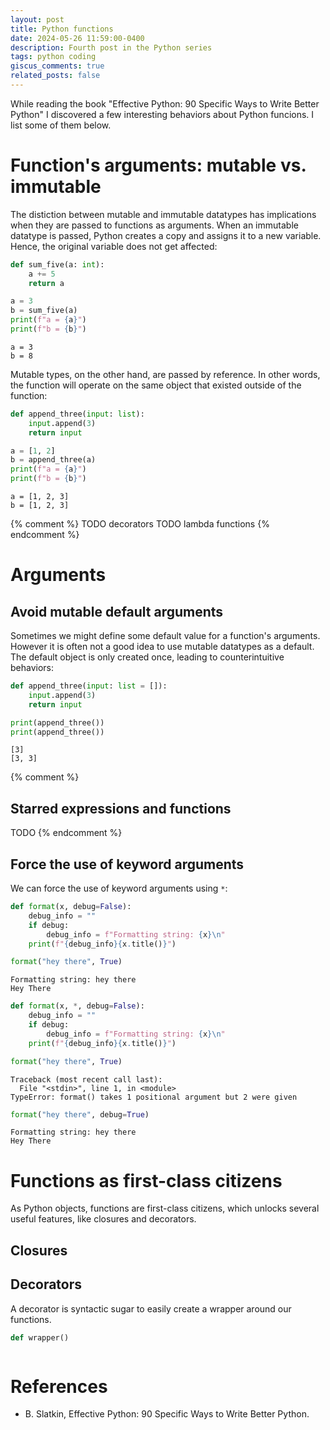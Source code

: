 ```yaml
---
layout: post
title: Python functions
date: 2024-05-26 11:59:00-0400
description: Fourth post in the Python series
tags: python coding
giscus_comments: true
related_posts: false
---
```


While reading the book "Effective Python: 90 Specific Ways to Write Better Python" I discovered a few interesting behaviors about Python funcions. I list some of them below.

# Function's arguments: mutable vs. immutable

The distiction between mutable and immutable datatypes has implications when they are passed to functions as arguments. When an immutable datatype is passed, Python creates a copy and assigns it to a new variable. Hence, the original variable does not get affected:

```python
def sum_five(a: int):
    a += 5
    return a

a = 3
b = sum_five(a)
print(f"a = {a}")
print(f"b = {b}")
```

```
a = 3
b = 8
```

Mutable types, on the other hand, are passed by reference. In other words, the function will operate on the same object that existed outside of the function:

```python
def append_three(input: list):
    input.append(3)
    return input

a = [1, 2]
b = append_three(a)
print(f"a = {a}")
print(f"b = {b}")
```

```
a = [1, 2, 3]
b = [1, 2, 3]
```

{% comment %}
TODO decorators
TODO lambda functions
{% endcomment %}

# Arguments

## Avoid mutable default arguments

Sometimes we might define some default value for a function's arguments. However it is often not a good idea to use mutable datatypes as a default. The default object is only created once, leading to counterintuitive behaviors:

```python
def append_three(input: list = []):
    input.append(3)
    return input

print(append_three())
print(append_three())
```

```
[3]
[3, 3]
```

{% comment %}

## Starred expressions and functions

TODO
{% endcomment %}

## Force the use of keyword arguments

We can force the use of keyword arguments using `*`:

```python
def format(x, debug=False):
    debug_info = ""
    if debug:
        debug_info = f"Formatting string: {x}\n"
    print(f"{debug_info}{x.title()}")

format("hey there", True)
```

```
Formatting string: hey there
Hey There
```

```python
def format(x, *, debug=False):
    debug_info = ""
    if debug:
        debug_info = f"Formatting string: {x}\n"
    print(f"{debug_info}{x.title()}")

format("hey there", True)
```

```
Traceback (most recent call last):
  File "<stdin>", line 1, in <module>
TypeError: format() takes 1 positional argument but 2 were given
```

```python
format("hey there", debug=True)
```

```
Formatting string: hey there
Hey There
```

# Functions as first-class citizens

As Python objects, functions are first-class citizens, which unlocks several useful features, like closures and decorators.

## Closures

## Decorators

A decorator is syntactic sugar to easily create a wrapper around our functions.

```python
def wrapper()
```

```

```

# References

- B. Slatkin, Effective Python: 90 Specific Ways to Write Better Python.
